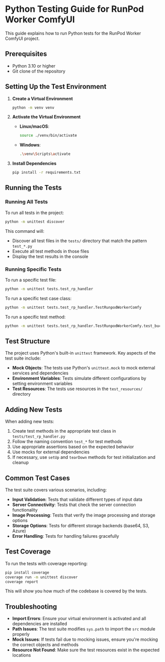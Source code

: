 # Python Testing Guide for RunPod Worker ComfyUI

This guide explains how to run Python tests for the RunPod Worker ComfyUI project.

## Prerequisites

- Python 3.10 or higher
- Git clone of the repository

## Setting Up the Test Environment

1. **Create a Virtual Environment**

   ```bash
   python -m venv venv
   ```

2. **Activate the Virtual Environment**

   - **Linux/macOS**:
     ```bash
     source ./venv/bin/activate
     ```
   
   - **Windows**:
     ```bash
     .\venv\Scripts\activate
     ```

3. **Install Dependencies**

   ```bash
   pip install -r requirements.txt
   ```

## Running the Tests

### Running All Tests

To run all tests in the project:

```bash
python -m unittest discover
```

This command will:
- Discover all test files in the `tests/` directory that match the pattern `test_*.py`
- Execute all test methods in those files
- Display the test results in the console

### Running Specific Tests

To run a specific test file:

```bash
python -m unittest tests.test_rp_handler
```

To run a specific test case class:

```bash
python -m unittest tests.test_rp_handler.TestRunpodWorkerComfy
```

To run a specific test method:

```bash
python -m unittest tests.test_rp_handler.TestRunpodWorkerComfy.test_bucket_endpoint_not_configured
```

## Test Structure

The project uses Python's built-in `unittest` framework. Key aspects of the test suite include:

- **Mock Objects**: The tests use Python's `unittest.mock` to mock external services and dependencies
- **Environment Variables**: Tests simulate different configurations by setting environment variables
- **Test Resources**: The tests use resources in the `test_resources/` directory

## Adding New Tests

When adding new tests:

1. Create test methods in the appropriate test class in `tests/test_rp_handler.py`
2. Follow the naming convention `test_*` for test methods
3. Use appropriate assertions based on the expected behavior
4. Use mocks for external dependencies
5. If necessary, use `setUp` and `tearDown` methods for test initialization and cleanup

## Common Test Cases

The test suite covers various scenarios, including:

- **Input Validation**: Tests that validate different types of input data
- **Server Connectivity**: Tests that check the server connection functionality
- **Image Processing**: Tests that verify the image processing and storage options
- **Storage Options**: Tests for different storage backends (base64, S3, Azure)
- **Error Handling**: Tests for handling failures gracefully

## Test Coverage

To run the tests with coverage reporting:

```bash
pip install coverage
coverage run -m unittest discover
coverage report
```

This will show you how much of the codebase is covered by the tests.

## Troubleshooting

- **Import Errors**: Ensure your virtual environment is activated and all dependencies are installed
- **Path Issues**: The test suite modifies `sys.path` to import the `src` module properly
- **Mock Issues**: If tests fail due to mocking issues, ensure you're mocking the correct objects and methods
- **Resource Not Found**: Make sure the test resources exist in the expected locations